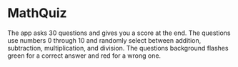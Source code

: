 # MathQuiz
The app asks 30 questions and gives you a score at the end.
The questions use numbers 0 through 10 and randomly select between addition, 
subtraction, multiplication, and division.
The questions background flashes green for a correct answer and red for a wrong one.
